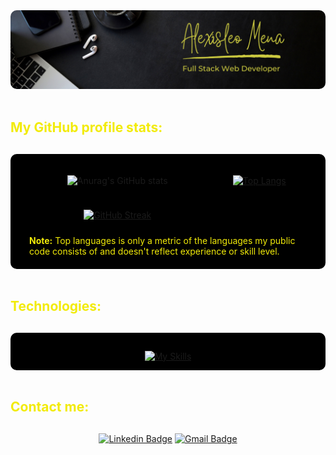 <section>
  <img src="./assets/images/2.png" alt="Banner" style="border-radius: 10px;">
</section>

<br/>

<h2 style="color: #F2EB09; margin-bottom: 30px">My GitHub profile stats:</h2>

<section style="border-radius: 10px; padding: 20px 30px; display: grid; justify-items: center; grid-template-areas:'stats1 stats1 stats3' 'stats2 stats2 stats3' 'stats4 stats4 stats4'; grid-gap: 10px; background-color: black">

  <div style="grid-area: stats1;">

  ![Anurag's GitHub stats](https://github-readme-stats.vercel.app/api?username=AlexisleoMena&theme=highcontrast&border_color=0000&border_radius=10&count_private=true)
  </div>

  <div style="grid-area: stats2;">

  [![GitHub Streak](https://github-readme-streak-stats.herokuapp.com?user=AlexisleoMena&theme=yellowdark&hide_border=true&border_radius=10px)](https://git.io/streak-stats)

  </div>

  <div style="grid-area: stats3; display: flex; justify-content: center;align-content: center; ">

  [![Top Langs](https://github-readme-stats.vercel.app/api/top-langs/?username=AlexisleoMena&layout=donut-vertical&theme=highcontrast&border_color=0000&border_radius=10)](https://github.com/AlexisleoMena/github-readme-stats)

  </div>

  <span style="grid-area: stats4; color: #F2EB09;">
    <b >Note:</b> Top languages is only a metric of the languages my public code consists of and doesn't reflect experience or skill level.
  </span>
  
</section>

<br/>

<h2 style="color: #F2EB09; margin-bottom: 30px">Technologies:</h2>
<section style="display: flex; justify-content: center; padding: 15px 15px 0 15px; border-radius: 10px; background-color: black">

[![My Skills](https://skillicons.dev/icons?i=cpp,cs,js,ts,go,visualstudio,vscode,react,vite,redux,webpack,babel,bootstrap,tailwind,jest,angular,reactivex,materialui,nodejs,express,dotnet,docker,nginx,postgres,mongodb,html,css,git,postman,azure)](https://skillicons.dev)
</section>

<br/>

<h2 style="color: #F2EB09; margin-bottom: 30px">Contact me:</h2>

<div align="center">

[![Linkedin Badge](https://img.shields.io/badge/-Alexis%20Leonardo%20Mena-blue?style=flat-square&logo=Linkedin&logoColor=white&link=https://www.linkedin.com/in/alexis-leonardo-mena/)](https://www.linkedin.com/in/alexis-leonardo-mena/)
[![Gmail Badge](https://img.shields.io/badge/-alexismena2690@gmail.com-c14438?style=flat-square&logo=Gmail&logoColor=white&link=mailto:alexismena2690@gmail.com)](mailto:alexismena2690@gmail.com)
</div>  